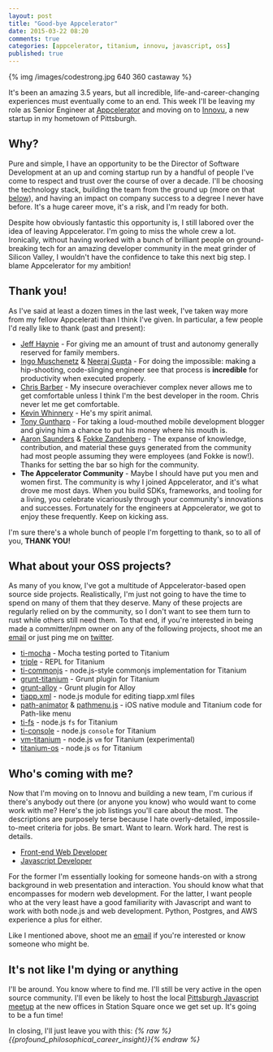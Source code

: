 ```yaml
---
layout: post
title: "Good-bye Appcelerator"
date: 2015-03-22 08:20
comments: true
categories: [appcelerator, titanium, innovu, javascript, oss]
published: true
---
```


{% img /images/codestrong.jpg 640 360 castaway %}

It's been an amazing 3.5 years, but all incredible, life-and-career-changing experiences must eventually come to an end. This week I'll be leaving my role as Senior Engineer at [Appcelerator][] and moving on to [Innovu][], a new startup in my hometown of Pittsburgh.

<!-- more -->

## Why?

Pure and simple, I have an opportunity to be the Director of Software Development at an up and coming startup run by a handful of people I've come to respect and trust over the course of over a decade. I'll be choosing the technology stack, building the team from the ground up (more on that [below](#coming)), and having an impact on company success to a degree I never have before. It's a huge career move, it's a risk, and I'm ready for both.

Despite how obviously fantastic this opportunity is, I still labored over the idea of leaving Appcelerator. I'm going to miss the whole crew a lot. Ironically, without having worked with a bunch of brilliant people on ground-breaking tech for an amazing developer community in the meat grinder of Silicon Valley, I wouldn't have the confidence to take this next big step. I blame Appcelerator for my ambition!

## Thank you!

As I've said at least a dozen times in the last week, I've taken way more from my fellow Appcelerati than I think I've given. In particular, a few people I'd really like to thank (past and present):

* [Jeff Haynie][] - For giving me an amount of trust and autonomy generally reserved for family members.
* [Ingo Muschenetz][] & [Neeraj Gupta][] - For doing the impossible: making a hip-shooting, code-slinging engineer see that process is **incredible** for productivity when executed properly.
* [Chris Barber][] - My insecure overachiever complex never allows me to get comfortable unless I think I'm the best developer in the room. Chris never let me get comfortable.
* [Kevin Whinnery][] - He's my spirit animal.
* [Tony Guntharp][] - For taking a loud-mouthed mobile development blogger and giving him a chance to put his money where his mouth is.
* [Aaron Saunders][] & [Fokke Zandenberg][] - The expanse of knowledge, contribution, and material these guys generated from the community had most people assuming they were employees (and Fokke is now!). Thanks for setting the bar so high for the community.
* **The Appcelerator Community** - Maybe I should have put you men and women first. The community is why I joined Appcelerator, and it's what drove me most days. When you build SDKs, frameworks, and tooling for a living, you celebrate vicariously through your community's innovations and successes. Fortunately for the engineers at Appcelerator, we got to enjoy these frequently. Keep on kicking ass.

I'm sure there's a whole bunch of people I'm forgetting to thank, so to all of you, **THANK YOU!**

## What about your OSS projects?

As many of you know, I've got a multitude of Appcelerator-based open source side projects. Realistically, I'm just not going to have the time to spend on many of them that they deserve. Many of these projects are regularly relied on by the community, so I don't want to see them turn to rust while others still need them. To that end, if you're interested in being made a committer/npm owner on any of the following projects, shoot me an [email](mailto:anthony.lukasavage@gmail.com) or just ping me on [twitter](https://twitter.com/tonylukasavage).

* [ti-mocha](https://github.com/tonylukasavage/ti-mocha) - Mocha testing ported to Titanium
* [triple](https://github.com/tonylukasavage/triple) - REPL for Titanium
* [ti-commonjs](https://github.com/tonylukasavage/ti-commonjs) - node.js-style commonjs implementation for Titanium
* [grunt-titanium](https://github.com/tonylukasavage/grunt-titanium) - Grunt plugin for Titanium
* [grunt-alloy](https://github.com/tonylukasavage/grunt-alloy) - Grunt plugin for Alloy
* [tiapp.xml](https://github.com/tonylukasavage/tiapp.xml) - node.js module for editing tiapp.xml files
* [path-animator](https://github.com/tonylukasavage/path.animator) & [pathmenu.js](https://github.com/tonylukasavage/pathmenu.js) - iOS native module and Titanium code for Path-like menu
* [ti-fs](https://github.com/tonylukasavage/ti-fs) - node.js `fs` for Titanium
* [ti-console](https://github.com/tonylukasavage/ti-console) - node.js `console` for Titanium
* [vm-titanium](https://github.com/tonylukasavage/vm-titanium) - node.js `vm` for Titanium (experimental)
* [titanium-os](https://github.com/tonylukasavage/titanium-os) - node.js `os` for Titanium


<a name="coming"></a>
## Who's coming with me?

Now that I'm moving on to Innovu and building a new team, I'm curious if there's anybody out there (or anyone you know) who would want to come work with me? Here's the job listings you'll care about the most. The descriptions are purposely terse because I hate overly-detailed, impossile-to-meet criteria for jobs. Be smart. Want to learn. Work hard. The rest is details.

* [Front-end Web Developer]()
* [Javascript Developer]()

For the former I'm essentially looking for someone hands-on with a strong background in web presentation and interaction. You should know what that encompasses for modern web development. For the latter, I want people who at the very least have a good familiarity with Javascript and want to work with both node.js and web development. Python, Postgres, and AWS experience a plus for either.

Like I mentioned above, shoot me an [email](mailto:anthony.lukasavage@gmail.com) if you're interested or know someone who might be.

## It's not like I'm dying or anything

I'll be around. You know where to find me. I'll still be very active in the open source community. I'll even be likely to host the local [Pittsburgh Javascript meetup](http://www.meetup.com/Pittsburgh-JavaScript/) at the new offices in Station Square once we get set up. It's going to be a fun time!

In closing, I'll just leave you with this: _{% raw %}{{profound_philosophical_career_insight}}{% endraw %}_


[Appcelerator]: http://www.appcelerator.com/
[Innovu]: http://innovu.com/
[Alloy]: https://github.com/appcelerator/alloy
[Jeff Haynie]: https://twitter.com/jhaynie
[Ingo Muschenetz]: https://www.linkedin.com/profile/view?id=89300
[Neeraj Gupta]: https://www.linkedin.com/in/neerajgupta1
[Chris Barber]: https://twitter.com/cb1kenobi
[Kevin Whinnery]: https://twitter.com/kevinwhinnery
[Tony Guntharp]: https://twitter.com/fusion94
[Aaron Saunders]: https://twitter.com/aaronksaunders
[Fokke Zandenberg]: https://twitter.com/fokkezb